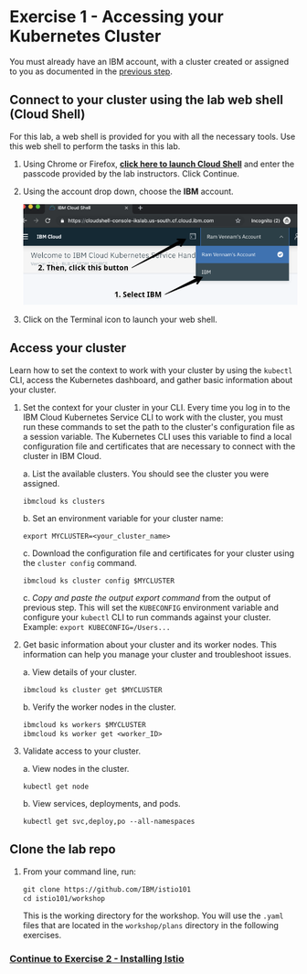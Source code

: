 # Exercise 1 - Accessing your Kubernetes Cluster

You must already have an IBM account, with a cluster created or assigned to you as documented in the [previous step](../GETSTARTED.md).

## Connect to your cluster using the lab web shell (Cloud Shell)
For this lab, a web shell is provided for you with all the necessary tools. Use this web shell to perform the tasks in this lab. 

1. Using Chrome or Firefox, [**click here to launch Cloud Shell**](https://workshop.shell.cloud.ibm.com/) and enter the passcode provided by the lab instructors. Click Continue.

1. Using the account drop down, choose the **IBM** account.

   ![](../README_images/cloudshell.png)
   
1. Click on the Terminal icon to launch your web shell.

## Access your cluster
Learn how to set the context to work with your cluster by using the `kubectl` CLI, access the Kubernetes dashboard, and gather basic information about your cluster.

1.  Set the context for your cluster in your CLI. Every time you log in to the IBM Cloud Kubernetes Service CLI to work with the cluster, you must run these commands to set the path to the cluster's configuration file as a session variable. The Kubernetes CLI uses this variable to find a local configuration file and certificates that are necessary to connect with the cluster in IBM Cloud.

    a. List the available clusters. You should see the cluster you were assigned.

    ```shell
    ibmcloud ks clusters
    ```

    b. Set an environment variable for your cluster name:

    ```shell
    export MYCLUSTER=<your_cluster_name>
    ```

    c. Download the configuration file and certificates for your cluster using the `cluster config` command.

    ```shell
    ibmcloud ks cluster config $MYCLUSTER
    ```

    c. *Copy and paste the output export command* from the output of previous step. This will set the `KUBECONFIG` environment variable and configure your `kubectl` CLI to run commands against your cluster. Example:
    `export KUBECONFIG=/Users...`

2.  Get basic information about your cluster and its worker nodes. This information can help you manage your cluster and troubleshoot issues.

    a.  View details of your cluster.

    ```shell
    ibmcloud ks cluster get $MYCLUSTER
    ```

    b.  Verify the worker nodes in the cluster.

    ```shell
    ibmcloud ks workers $MYCLUSTER
    ibmcloud ks worker get <worker_ID>
    ```

3.  Validate access to your cluster.

    a.  View nodes in the cluster.

    ```shell
    kubectl get node
    ```

    b.  View services, deployments, and pods.

    ```shell
    kubectl get svc,deploy,po --all-namespaces
    ```

## Clone the lab repo

1. From your command line, run:

    ```shell
    git clone https://github.com/IBM/istio101
    cd istio101/workshop
    ```

    This is the working directory for the workshop. You will use the `.yaml` files that are located in the `workshop/plans` directory in the following exercises.

### [Continue to Exercise 2 - Installing Istio](../exercise-2/README.md)
